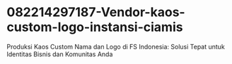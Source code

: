# 082214297187-Vendor-kaos-custom-logo-instansi-ciamis
Produksi Kaos Custom Nama dan Logo di FS Indonesia: Solusi Tepat untuk Identitas Bisnis dan Komunitas Anda
